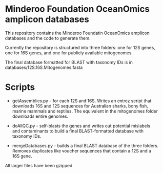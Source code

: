 # Minderoo Foundation OceanOmics amplicon databases

This repository contains the Minderoo Foundatin OceanOmics amplicon databases and the code to generate them.

Currently the repository is structured into three folders: one for 12S genes, one for 16S genes, and one for publicly available mitogenomes.

The final database formatted for BLAST with taxonomy IDs is in databases/12S.16S.Mitogenomes.fasta

# Scripts

- getAssemblies.py - for each 12S and 16S. Writes an entrez script that downloads 16S and 12S sequences for Australian sharks, bony fish, marine mammals and reptiles. The equivalent in the mitogenomes folder downloads entire genomes.
- doAllQC.py - self-blasts the genes and writes out potential mislabels and contaminants to build a final BLAST-formatted database with taxonomy IDs.

- mergeDatabases.py - builds a final BLAST database of the three folders. Removes duplicates like voucher sequences that contain a 12S and a 16S gene.


All larger files have been gzipped.
